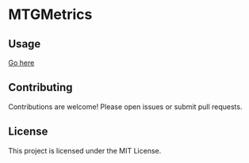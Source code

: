 # MTGMetrics

## Usage

[Go here](https://mohnishkalia.github.io/MTGMetrics/index.html)

## Contributing

Contributions are welcome! Please open issues or submit pull requests.

## License

This project is licensed under the MIT License.